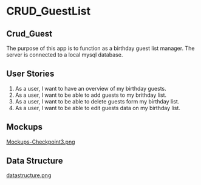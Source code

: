 # CRUD_GuestList

## Crud_Guest 
The purpose of this app is to function as a birthday guest list manager. The server is connected to a local mysql database. 

## User Stories
1. As a user, I want to have an overview of my birthday guests.
2. As a user, I want to be able to add guests to my brithday list.
3. As a user, I want to be able to delete guests form my birthday list. 
4. As a user, I want to be able to edit guests data on my birthday list. 

## Mockups 
[Mockups-Checkpoint3.png](https://postimg.cc/Z963kB7d)

## Data Structure
[datastructure.png](https://postimg.cc/BPBMJ7m2)

